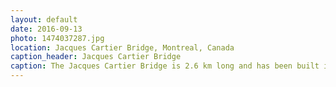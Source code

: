 ```yaml
---
layout: default
date: 2016-09-13
photo: 1474037287.jpg
location: Jacques Cartier Bridge, Montreal, Canada
caption_header: Jacques Cartier Bridge
caption: The Jacques Cartier Bridge is 2.6 km long and has been built in 1925. It crosses the Saint Lawrence River. That is the bridge the city closes to let the people admire the fireworks few times a year.
---
```

